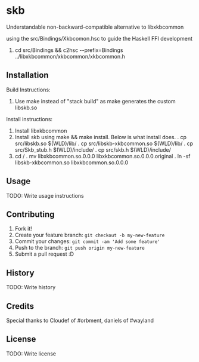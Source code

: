 # skb

Understandable non-backward-compatible alternative to libxkbcommon

using the src/Bindings/Xkbcomon.hsc to guide the Haskell FFI development

1. cd src/Bindings && c2hsc --prefix=Bindings ../libxkbcommon/xkbcommon/xkbcommon.h

## Installation

Build Instructions:

1.   Use make instead of "stack build" as make generates the custom libskb.so

Install instructions:

1. Install libxkbcommon
2. Install skb using make && make install. Below is what install does.
    . cp src/libskb.so $(WLD)/lib/
    . cp src/libskb-xkbcommon.so $(WLD)/lib/
    . cp src/Skb_stub.h $(WLD)/include/
    . cp src/skb.h $(WLD)/include/
3. cd <lib directory>/
    . mv libxkbcommon.so.0.0.0 libxkbcommon.so.0.0.0.original
    . ln -sf libskb-xkbcommon.so libxkbcommon.so.0.0.0

## Usage

TODO: Write usage instructions

## Contributing

1. Fork it!
2. Create your feature branch: `git checkout -b my-new-feature`
3. Commit your changes: `git commit -am 'Add some feature'`
4. Push to the branch: `git push origin my-new-feature`
5. Submit a pull request :D

## History

TODO: Write history

## Credits

Special thanks to Cloudef of #orbment, daniels of #wayland

## License

TODO: Write license
